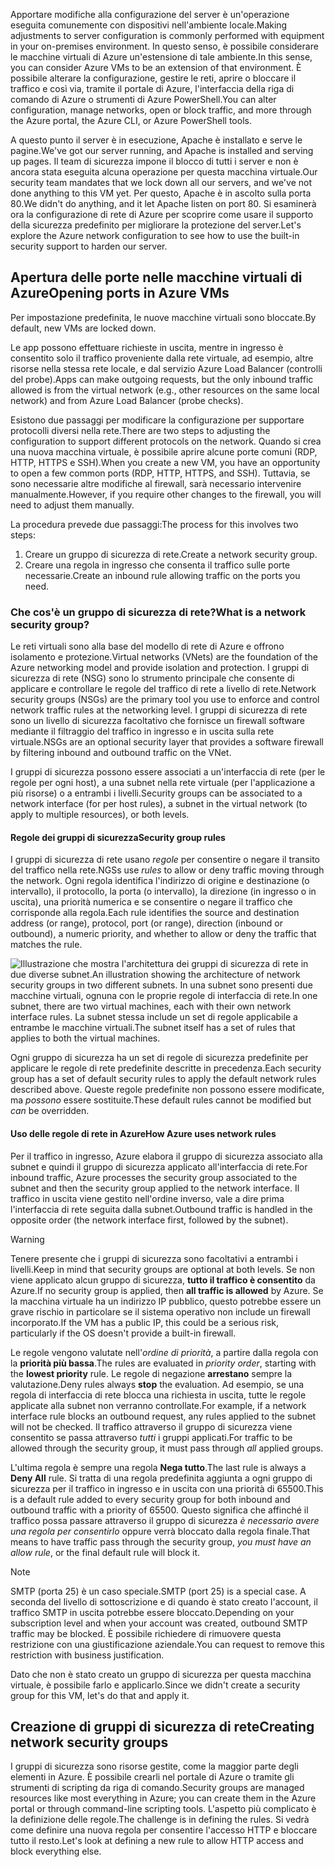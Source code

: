 <span data-ttu-id="5bcc4-101">Apportare modifiche alla configurazione del server è un'operazione eseguita comunemente con dispositivi nell'ambiente locale.</span><span class="sxs-lookup"><span data-stu-id="5bcc4-101">Making adjustments to server configuration is commonly performed with equipment in your on-premises environment.</span></span> <span data-ttu-id="5bcc4-102">In questo senso, è possibile considerare le macchine virtuali di Azure un'estensione di tale ambiente.</span><span class="sxs-lookup"><span data-stu-id="5bcc4-102">In this sense, you can consider Azure VMs to be an extension of that environment.</span></span> <span data-ttu-id="5bcc4-103">È possibile alterare la configurazione, gestire le reti, aprire o bloccare il traffico e così via, tramite il portale di Azure, l'interfaccia della riga di comando di Azure o strumenti di Azure PowerShell.</span><span class="sxs-lookup"><span data-stu-id="5bcc4-103">You can alter configuration, manage networks, open or block traffic, and more through the Azure portal, the Azure CLI, or Azure PowerShell tools.</span></span>

<span data-ttu-id="5bcc4-104">A questo punto il server è in esecuzione, Apache è installato e serve le pagine.</span><span class="sxs-lookup"><span data-stu-id="5bcc4-104">We've got our server running, and Apache is installed and serving up pages.</span></span> <span data-ttu-id="5bcc4-105">Il team di sicurezza impone il blocco di tutti i server e non è ancora stata eseguita alcuna operazione per questa macchina virtuale.</span><span class="sxs-lookup"><span data-stu-id="5bcc4-105">Our security team mandates that we lock down all our servers, and we've not done anything to this VM yet.</span></span> <span data-ttu-id="5bcc4-106">Per questo, Apache è in ascolto sulla porta 80.</span><span class="sxs-lookup"><span data-stu-id="5bcc4-106">We didn't do anything, and it let Apache listen on port 80.</span></span> <span data-ttu-id="5bcc4-107">Si esaminerà ora la configurazione di rete di Azure per scoprire come usare il supporto della sicurezza predefinito per migliorare la protezione del server.</span><span class="sxs-lookup"><span data-stu-id="5bcc4-107">Let's explore the Azure network configuration to see how to use the built-in security support to harden our server.</span></span>

## <a name="opening-ports-in-azure-vms"></a><span data-ttu-id="5bcc4-108">Apertura delle porte nelle macchine virtuali di Azure</span><span class="sxs-lookup"><span data-stu-id="5bcc4-108">Opening ports in Azure VMs</span></span>

<span data-ttu-id="5bcc4-109">Per impostazione predefinita, le nuove macchine virtuali sono bloccate.</span><span class="sxs-lookup"><span data-stu-id="5bcc4-109">By default, new VMs are locked down.</span></span> 

<span data-ttu-id="5bcc4-110">Le app possono effettuare richieste in uscita, mentre in ingresso è consentito solo il traffico proveniente dalla rete virtuale, ad esempio, altre risorse nella stessa rete locale, e dal servizio Azure Load Balancer (controlli del probe).</span><span class="sxs-lookup"><span data-stu-id="5bcc4-110">Apps can make outgoing requests, but the only inbound traffic allowed is from the virtual network (e.g., other resources on the same local network) and from Azure Load Balancer (probe checks).</span></span>

<span data-ttu-id="5bcc4-111">Esistono due passaggi per modificare la configurazione per supportare protocolli diversi nella rete.</span><span class="sxs-lookup"><span data-stu-id="5bcc4-111">There are two steps to adjusting the configuration to support different protocols on the network.</span></span> <span data-ttu-id="5bcc4-112">Quando si crea una nuova macchina virtuale, è possibile aprire alcune porte comuni (RDP, HTTP, HTTPS e SSH).</span><span class="sxs-lookup"><span data-stu-id="5bcc4-112">When you create a new VM, you have an opportunity to open a few common ports (RDP, HTTP, HTTPS, and SSH).</span></span> <span data-ttu-id="5bcc4-113">Tuttavia, se sono necessarie altre modifiche al firewall, sarà necessario intervenire manualmente.</span><span class="sxs-lookup"><span data-stu-id="5bcc4-113">However, if you require other changes to the firewall, you will need to adjust them manually.</span></span>

<span data-ttu-id="5bcc4-114">La procedura prevede due passaggi:</span><span class="sxs-lookup"><span data-stu-id="5bcc4-114">The process for this involves two steps:</span></span>

1. <span data-ttu-id="5bcc4-115">Creare un gruppo di sicurezza di rete.</span><span class="sxs-lookup"><span data-stu-id="5bcc4-115">Create a network security group.</span></span>
2. <span data-ttu-id="5bcc4-116">Creare una regola in ingresso che consenta il traffico sulle porte necessarie.</span><span class="sxs-lookup"><span data-stu-id="5bcc4-116">Create an inbound rule allowing traffic on the ports you need.</span></span>

### <a name="what-is-a-network-security-group"></a><span data-ttu-id="5bcc4-117">Che cos'è un gruppo di sicurezza di rete?</span><span class="sxs-lookup"><span data-stu-id="5bcc4-117">What is a network security group?</span></span>

<span data-ttu-id="5bcc4-118">Le reti virtuali sono alla base del modello di rete di Azure e offrono isolamento e protezione.</span><span class="sxs-lookup"><span data-stu-id="5bcc4-118">Virtual networks (VNets) are the foundation of the Azure networking model and provide isolation and protection.</span></span> <span data-ttu-id="5bcc4-119">I gruppi di sicurezza di rete (NSG) sono lo strumento principale che consente di applicare e controllare le regole del traffico di rete a livello di rete.</span><span class="sxs-lookup"><span data-stu-id="5bcc4-119">Network security groups (NSGs) are the primary tool you use to enforce and control network traffic rules at the networking level.</span></span> <span data-ttu-id="5bcc4-120">I gruppi di sicurezza di rete sono un livello di sicurezza facoltativo che fornisce un firewall software mediante il filtraggio del traffico in ingresso e in uscita sulla rete virtuale.</span><span class="sxs-lookup"><span data-stu-id="5bcc4-120">NSGs are an optional security layer that provides a software firewall by filtering inbound and outbound traffic on the VNet.</span></span> 

<span data-ttu-id="5bcc4-121">I gruppi di sicurezza possono essere associati a un'interfaccia di rete (per le regole per ogni host), a una subnet nella rete virtuale (per l'applicazione a più risorse) o a entrambi i livelli.</span><span class="sxs-lookup"><span data-stu-id="5bcc4-121">Security groups can be associated to a network interface (for per host rules), a subnet in the virtual network (to apply to multiple resources), or both levels.</span></span> 

#### <a name="security-group-rules"></a><span data-ttu-id="5bcc4-122">Regole dei gruppi di sicurezza</span><span class="sxs-lookup"><span data-stu-id="5bcc4-122">Security group rules</span></span>

<span data-ttu-id="5bcc4-123">I gruppi di sicurezza di rete usano _regole_ per consentire o negare il transito del traffico nella rete.</span><span class="sxs-lookup"><span data-stu-id="5bcc4-123">NGSs use _rules_ to allow or deny traffic moving through the network.</span></span> <span data-ttu-id="5bcc4-124">Ogni regola identifica l'indirizzo di origine e destinazione (o intervallo), il protocollo, la porta (o intervallo), la direzione (in ingresso o in uscita), una priorità numerica e se consentire o negare il traffico che corrisponde alla regola.</span><span class="sxs-lookup"><span data-stu-id="5bcc4-124">Each rule identifies the source and destination address (or range), protocol, port (or range), direction (inbound or outbound), a numeric priority, and whether to allow or deny the traffic that matches the rule.</span></span>

![<span data-ttu-id="5bcc4-125">Illustrazione che mostra l'architettura dei gruppi di sicurezza di rete in due diverse subnet.</span><span class="sxs-lookup"><span data-stu-id="5bcc4-125">An illustration showing the architecture of network security groups in two different subnets.</span></span> <span data-ttu-id="5bcc4-126">In una subnet sono presenti due macchine virtuali, ognuna con le proprie regole di interfaccia di rete.</span><span class="sxs-lookup"><span data-stu-id="5bcc4-126">In one subnet, there are two virtual machines, each with their own network interface rules.</span></span>  <span data-ttu-id="5bcc4-127">La subnet stessa include un set di regole applicabile a entrambe le macchine virtuali.</span><span class="sxs-lookup"><span data-stu-id="5bcc4-127">The subnet itself has a set of rules that applies to both the virtual machines.</span></span> ](../media/7-nsg-rules.png)

<span data-ttu-id="5bcc4-128">Ogni gruppo di sicurezza ha un set di regole di sicurezza predefinite per applicare le regole di rete predefinite descritte in precedenza.</span><span class="sxs-lookup"><span data-stu-id="5bcc4-128">Each security group has a set of default security rules to apply the default network rules described above.</span></span> <span data-ttu-id="5bcc4-129">Queste regole predefinite non possono essere modificate, ma _possono_ essere sostituite.</span><span class="sxs-lookup"><span data-stu-id="5bcc4-129">These default rules cannot be modified but _can_ be overridden.</span></span>

#### <a name="how-azure-uses-network-rules"></a><span data-ttu-id="5bcc4-130">Uso delle regole di rete in Azure</span><span class="sxs-lookup"><span data-stu-id="5bcc4-130">How Azure uses network rules</span></span>

<span data-ttu-id="5bcc4-131">Per il traffico in ingresso, Azure elabora il gruppo di sicurezza associato alla subnet e quindi il gruppo di sicurezza applicato all'interfaccia di rete.</span><span class="sxs-lookup"><span data-stu-id="5bcc4-131">For inbound traffic, Azure processes the security group associated to the subnet and then the security group applied to the network interface.</span></span> <span data-ttu-id="5bcc4-132">Il traffico in uscita viene gestito nell'ordine inverso, vale a dire prima l'interfaccia di rete seguita dalla subnet.</span><span class="sxs-lookup"><span data-stu-id="5bcc4-132">Outbound traffic is handled in the opposite order (the network interface first, followed by the subnet).</span></span>

> [!WARNING]  
> <span data-ttu-id="5bcc4-133">Tenere presente che i gruppi di sicurezza sono facoltativi a entrambi i livelli.</span><span class="sxs-lookup"><span data-stu-id="5bcc4-133">Keep in mind that security groups are optional at both levels.</span></span> <span data-ttu-id="5bcc4-134">Se non viene applicato alcun gruppo di sicurezza, **tutto il traffico è consentito** da Azure.</span><span class="sxs-lookup"><span data-stu-id="5bcc4-134">If no security group is applied, then **all traffic is allowed** by Azure.</span></span> <span data-ttu-id="5bcc4-135">Se la macchina virtuale ha un indirizzo IP pubblico, questo potrebbe essere un grave rischio in particolare se il sistema operativo non include un firewall incorporato.</span><span class="sxs-lookup"><span data-stu-id="5bcc4-135">If the VM has a public IP, this could be a serious risk, particularly if the OS doesn't provide a built-in firewall.</span></span>

<span data-ttu-id="5bcc4-136">Le regole vengono valutate nell'_ordine di priorità_, a partire dalla regola con la **priorità più bassa**.</span><span class="sxs-lookup"><span data-stu-id="5bcc4-136">The rules are evaluated in _priority order_, starting with the **lowest priority** rule.</span></span> <span data-ttu-id="5bcc4-137">Le regole di negazione **arrestano** sempre la valutazione.</span><span class="sxs-lookup"><span data-stu-id="5bcc4-137">Deny rules always **stop** the evaluation.</span></span> <span data-ttu-id="5bcc4-138">Ad esempio, se una regola di interfaccia di rete blocca una richiesta in uscita, tutte le regole applicate alla subnet non verranno controllate.</span><span class="sxs-lookup"><span data-stu-id="5bcc4-138">For example, if a network interface rule blocks an outbound request, any rules applied to the subnet will not be checked.</span></span> <span data-ttu-id="5bcc4-139">Il traffico attraverso il gruppo di sicurezza viene consentito se passa attraverso _tutti_ i gruppi applicati.</span><span class="sxs-lookup"><span data-stu-id="5bcc4-139">For traffic to be allowed through the security group, it must pass through _all_ applied groups.</span></span>

<span data-ttu-id="5bcc4-140">L'ultima regola è sempre una regola **Nega tutto**.</span><span class="sxs-lookup"><span data-stu-id="5bcc4-140">The last rule is always a **Deny All** rule.</span></span> <span data-ttu-id="5bcc4-141">Si tratta di una regola predefinita aggiunta a ogni gruppo di sicurezza per il traffico in ingresso e in uscita con una priorità di 65500.</span><span class="sxs-lookup"><span data-stu-id="5bcc4-141">This is a default rule added to every security group for both inbound and outbound traffic with a priority of 65500.</span></span> <span data-ttu-id="5bcc4-142">Questo significa che affinché il traffico possa passare attraverso il gruppo di sicurezza _è necessario avere una regola per consentirlo_ oppure verrà bloccato dalla regola finale.</span><span class="sxs-lookup"><span data-stu-id="5bcc4-142">That means to have traffic pass through the security group, _you must have an allow rule_, or the final default rule will block it.</span></span>

> [!NOTE]  
> <span data-ttu-id="5bcc4-143">SMTP (porta 25) è un caso speciale.</span><span class="sxs-lookup"><span data-stu-id="5bcc4-143">SMTP (port 25) is a special case.</span></span> <span data-ttu-id="5bcc4-144">A seconda del livello di sottoscrizione e di quando è stato creato l'account, il traffico SMTP in uscita potrebbe essere bloccato.</span><span class="sxs-lookup"><span data-stu-id="5bcc4-144">Depending on your subscription level and when your account was created, outbound SMTP traffic may be blocked.</span></span> <span data-ttu-id="5bcc4-145">È possibile richiedere di rimuovere questa restrizione con una giustificazione aziendale.</span><span class="sxs-lookup"><span data-stu-id="5bcc4-145">You can request to remove this restriction with business justification.</span></span>

<span data-ttu-id="5bcc4-146">Dato che non è stato creato un gruppo di sicurezza per questa macchina virtuale, è possibile farlo e applicarlo.</span><span class="sxs-lookup"><span data-stu-id="5bcc4-146">Since we didn't create a security group for this VM, let's do that and apply it.</span></span>

## <a name="creating-network-security-groups"></a><span data-ttu-id="5bcc4-147">Creazione di gruppi di sicurezza di rete</span><span class="sxs-lookup"><span data-stu-id="5bcc4-147">Creating network security groups</span></span>

<span data-ttu-id="5bcc4-148">I gruppi di sicurezza sono risorse gestite, come la maggior parte degli elementi in Azure. È possibile crearli nel portale di Azure o tramite gli strumenti di scripting da riga di comando.</span><span class="sxs-lookup"><span data-stu-id="5bcc4-148">Security groups are managed resources like most everything in Azure; you can create them in the Azure portal or through command-line scripting tools.</span></span> <span data-ttu-id="5bcc4-149">L'aspetto più complicato è la definizione delle regole.</span><span class="sxs-lookup"><span data-stu-id="5bcc4-149">The challenge is in defining the rules.</span></span> <span data-ttu-id="5bcc4-150">Si vedrà come definire una nuova regola per consentire l'accesso HTTP e bloccare tutto il resto.</span><span class="sxs-lookup"><span data-stu-id="5bcc4-150">Let's look at defining a new rule to allow HTTP access and block everything else.</span></span>